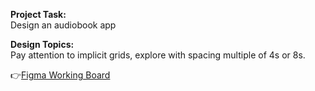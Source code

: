 **Project Task:** 
<br>
Design an audiobook app

**Design Topics:** <br>
Pay attention to implicit grids, explore with spacing multiple of 4s or 8s.

👉[Figma Working Board](https://www.figma.com/file/8OtRBAe03yaAyv5vaLdfwQ/3-%E2%80%94-Layout?node-id=11%3A1)
